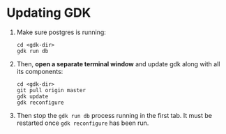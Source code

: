 # Updating GDK

1. Make sure postgres is running:

    ```
    cd <gdk-dir>
    gdk run db
    ```

1. Then, **open a separate terminal window** and update gdk along with all its
   components:

    ```
    cd <gdk-dir>
    git pull origin master
    gdk update
    gdk reconfigure
    ```

1. Then stop the `gdk run db` process running in the first tab.  It must be
   restarted once `gdk reconfigure` has been run.
